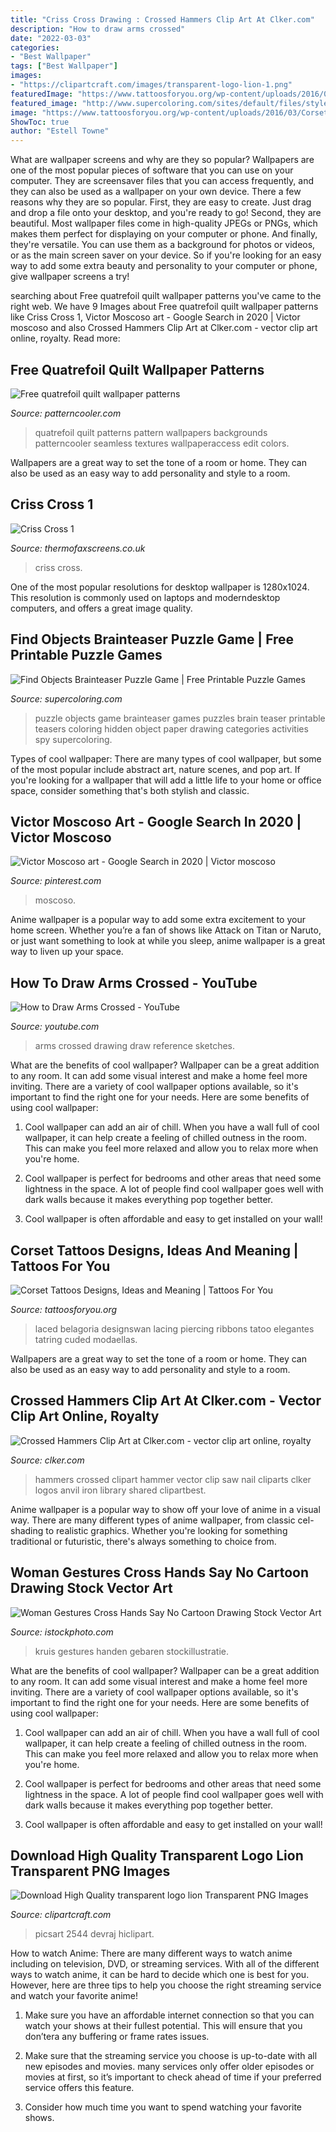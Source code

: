 ```yaml
---
title: "Criss Cross Drawing : Crossed Hammers Clip Art At Clker.com"
description: "How to draw arms crossed"
date: "2022-03-03"
categories:
- "Best Wallpaper"
tags: ["Best Wallpaper"]
images:
- "https://clipartcraft.com/images/transparent-logo-lion-1.png"
featuredImage: "https://www.tattoosforyou.org/wp-content/uploads/2016/03/Corset-Lace-Tattoo.jpg"
featured_image: "http://www.supercoloring.com/sites/default/files/styles/drawing_full/public/find-objects-brainteaser-puzzle-game.png"
image: "https://www.tattoosforyou.org/wp-content/uploads/2016/03/Corset-Lace-Tattoo.jpg"
ShowToc: true
author: "Estell Towne"
---
```



What are wallpaper screens and why are they so popular?
Wallpapers are one of the most popular pieces of software that you can use on your computer. They are screensaver files that you can access frequently, and they can also be used as a wallpaper on your own device. There a few reasons why they are so popular. First, they are easy to create. Just drag and drop a file onto your desktop, and you're ready to go! Second, they are beautiful. Most wallpaper files come in high-quality JPEGs or PNGs, which makes them perfect for displaying on your computer or phone. And finally, they're versatile. You can use them as a background for photos or videos, or as the main screen saver on your device. So if you're looking for an easy way to add some extra beauty and personality to your computer or phone, give wallpaper screens a try!

	

		
searching about Free quatrefoil quilt wallpaper patterns you've came to the right web. We have 9 Images about Free quatrefoil quilt wallpaper patterns like Criss Cross 1, Victor Moscoso art - Google Search in 2020 | Victor moscoso and also Crossed Hammers Clip Art at Clker.com - vector clip art online, royalty. Read more:
		
    
## Free Quatrefoil Quilt Wallpaper Patterns

<img loading=lazy src="https://patterncooler.com/gen/index/w/quatrefoil_quilt_pattern-1147.jpg" onerror="this.onerror=null;this.src='https://tse3.mm.bing.net/th?id=OIP.ogRlBEChRWMbYFuzsVZcEAHaE8&amp;pid=15.1';" alt="Free quatrefoil quilt wallpaper patterns">

_Source: patterncooler.com_

>quatrefoil quilt patterns pattern wallpapers backgrounds patterncooler seamless textures wallpaperaccess edit colors. 

	

Wallpapers are a great way to set the tone of a room or home. They can also be used as an easy way to add personality and style to a room.

    
## Criss Cross 1

<img loading=lazy src="https://www.thermofaxscreens.co.uk/user/products/large/Criss Cross 1.png" onerror="this.onerror=null;this.src='https://tse3.mm.bing.net/th?id=OIP.0ZvqXUv8VQyGr4Xu2oxuagHaJ4&amp;pid=15.1';" alt="Criss Cross 1">

_Source: thermofaxscreens.co.uk_

>criss cross. 

	

One of the most popular resolutions for desktop wallpaper is 1280x1024. This resolution is commonly used on laptops and moderndesktop computers, and offers a great image quality.

    
## Find Objects Brainteaser Puzzle Game | Free Printable Puzzle Games

<img loading=lazy src="http://www.supercoloring.com/sites/default/files/styles/drawing_full/public/find-objects-brainteaser-puzzle-game.png" onerror="this.onerror=null;this.src='https://tse1.mm.bing.net/th?id=OIP.QUWYVcJ-U-sfbD4LlQOfbQHaKe&amp;pid=15.1';" alt="Find Objects Brainteaser Puzzle Game | Free Printable Puzzle Games">

_Source: supercoloring.com_

>puzzle objects game brainteaser games puzzles brain teaser printable teasers coloring hidden object paper drawing categories activities spy supercoloring. 

	

Types of cool wallpaper:
There are many types of cool wallpaper, but some of the most popular include abstract art, nature scenes, and pop art. If you're looking for a wallpaper that will add a little life to your home or office space, consider something that's both stylish and classic.

    
## Victor Moscoso Art - Google Search In 2020 | Victor Moscoso

<img loading=lazy src="https://i.pinimg.com/736x/f5/e9/fb/f5e9fb63a707ba74a40a4bcfdcbd3acc.jpg" onerror="this.onerror=null;this.src='https://tse3.mm.bing.net/th?id=OIP.XivwodHRQtiQ4h-6YdDBpAHaKh&amp;pid=15.1';" alt="Victor Moscoso art - Google Search in 2020 | Victor moscoso">

_Source: pinterest.com_

>moscoso. 

	

Anime wallpaper is a popular way to add some extra excitement to your home screen. Whether you’re a fan of shows like Attack on Titan or Naruto, or just want something to look at while you sleep, anime wallpaper is a great way to liven up your space.

    
## How To Draw Arms Crossed - YouTube

<img loading=lazy src="https://i.ytimg.com/vi/FTdqYn3YtJo/maxresdefault.jpg" onerror="this.onerror=null;this.src='https://tse1.mm.bing.net/th?id=OIP.ZB_XiCKXm6KtCxXaKAmjjQHaEK&amp;pid=15.1';" alt="How to Draw Arms Crossed - YouTube">

_Source: youtube.com_

>arms crossed drawing draw reference sketches. 

	

What are the benefits of cool wallpaper?
Wallpaper can be a great addition to any room. It can add some visual interest and make a home feel more inviting. There are a variety of cool wallpaper options available, so it's important to find the right one for your needs. Here are some benefits of using cool wallpaper: 
1. Cool wallpaper can add an air of chill. When you have a wall full of cool wallpaper, it can help create a feeling of chilled outness in the room. This can make you feel more relaxed and allow you to relax more when you're home. 

2. Cool wallpaper is perfect for bedrooms and other areas that need some lightness in the space. A lot of people find cool wallpaper goes well with dark walls because it makes everything pop together better. 

3. Cool wallpaper is often affordable and easy to get installed on your wall!

    
## Corset Tattoos Designs, Ideas And Meaning | Tattoos For You

<img loading=lazy src="https://www.tattoosforyou.org/wp-content/uploads/2016/03/Corset-Lace-Tattoo.jpg" onerror="this.onerror=null;this.src='https://tse4.mm.bing.net/th?id=OIP.DBBY4-YnHLuRNs9crKfZggHaH3&amp;pid=15.1';" alt="Corset Tattoos Designs, Ideas and Meaning | Tattoos For You">

_Source: tattoosforyou.org_

>laced belagoria designswan lacing piercing ribbons tatoo elegantes tatring cuded modaellas. 

	

Wallpapers are a great way to set the tone of a room or home. They can also be used as an easy way to add personality and style to a room.

    
## Crossed Hammers Clip Art At Clker.com - Vector Clip Art Online, Royalty

<img loading=lazy src="https://www.clker.com/cliparts/v/s/3/B/U/g/crossed-hammers-hi.png" onerror="this.onerror=null;this.src='https://tse1.mm.bing.net/th?id=OIP.mkXSS-ZWf1jSTXxcwGMWkwHaHi&amp;pid=15.1';" alt="Crossed Hammers Clip Art at Clker.com - vector clip art online, royalty">

_Source: clker.com_

>hammers crossed clipart hammer vector clip saw nail cliparts clker logos anvil iron library shared clipartbest. 

	

Anime wallpaper is a popular way to show off your love of anime in a visual way. There are many different types of anime wallpaper, from classic cel-shading to realistic graphics. Whether you're looking for something traditional or futuristic, there's always something to choice from.

    
## Woman Gestures Cross Hands Say No Cartoon Drawing Stock Vector Art

<img loading=lazy src="https://media.istockphoto.com/vectors/woman-gestures-cross-hands-say-no-cartoon-drawing-vector-id615998552?s=170667a" onerror="this.onerror=null;this.src='https://tse2.mm.bing.net/th?id=OIP.JdfnIbewh8uSrKEzTGxxAQAAAA&amp;pid=15.1';" alt="Woman Gestures Cross Hands Say No Cartoon Drawing Stock Vector Art">

_Source: istockphoto.com_

>kruis gestures handen gebaren stockillustratie. 

	

What are the benefits of cool wallpaper?
Wallpaper can be a great addition to any room. It can add some visual interest and make a home feel more inviting. There are a variety of cool wallpaper options available, so it's important to find the right one for your needs. Here are some benefits of using cool wallpaper: 
1. Cool wallpaper can add an air of chill. When you have a wall full of cool wallpaper, it can help create a feeling of chilled outness in the room. This can make you feel more relaxed and allow you to relax more when you're home. 

2. Cool wallpaper is perfect for bedrooms and other areas that need some lightness in the space. A lot of people find cool wallpaper goes well with dark walls because it makes everything pop together better. 

3. Cool wallpaper is often affordable and easy to get installed on your wall!

    
## Download High Quality Transparent Logo Lion Transparent PNG Images

<img loading=lazy src="https://clipartcraft.com/images/transparent-logo-lion-1.png" onerror="this.onerror=null;this.src='https://tse1.mm.bing.net/th?id=OIP.210cm4Bd8NOuvV-teLtwSQHaFt&amp;pid=15.1';" alt="Download High Quality transparent logo lion Transparent PNG Images">

_Source: clipartcraft.com_

>picsart 2544 devraj hiclipart. 

	

How to watch Anime: There are many different ways to watch anime including on television, DVD, or streaming services.
With all of the different ways to watch anime, it can be hard to decide which one is best for you. However, here are three tips to help you choose the right streaming service and watch your favorite anime!
1. Make sure you have an affordable internet connection so that you can watch your shows at their fullest potential. This will ensure that you don’tera any buffering or frame rates issues.

2. Make sure that the streaming service you choose is up-to-date with all new episodes and movies. many services only offer older episodes or movies at first, so it’s important to check ahead of time if your preferred service offers this feature.

3. Consider how much time you want to spend watching your favorite shows.

